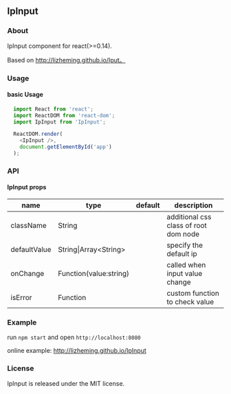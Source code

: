 ## IpInput

### About

IpInput component for react(>=0.14).

Based on http://lizheming.github.io/Iput。

### Usage

#### basic Usage

```javascript
  import React from 'react';
  import ReactDOM from 'react-dom';
  import IpInput from 'IpInput';

  ReactDOM.render(
    <IpInput />,
    document.getElementById('app')
  );
```

### API

#### IpInput props

| name         | type                   | default | description                           |
|--------------|------------------------|---------|---------------------------------------|
| className    | String                 |         | additional css class of root dom node |
| defaultValue | String\|Array\<String\>|         | specify the default ip                |
| onChange     | Function(value:string) |         | called when input value change        |
| isError      | Function               |         | custom function to check value        |

### Example

run `npm start` and open `http://localhost:8080`

online example: http://lizheming.github.io/IpInput

### License

IpInput is released under the MIT license.
